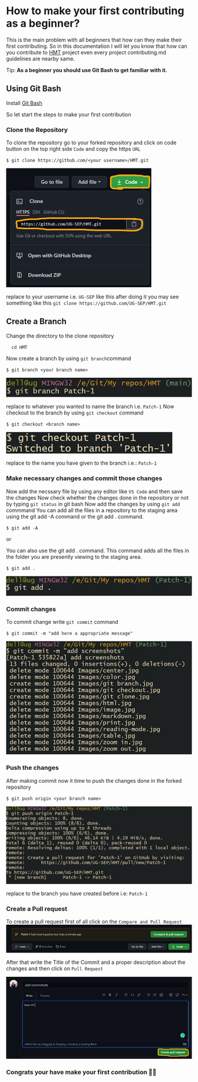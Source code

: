 # How to make your first contributing as a beginner?
This is the main problem with all beginners that how can they make their first contributing. So in this documentation I will let you know that how can you contribute to [HMT](https://github.com/UG-SEP/HMT) project
even every project contributing.md guidelines are nearby same.

Tip: **As a beginner you should use Git Bash to get familiar with it.**

## Using Git Bash 
Install [Git Bash](https://git-scm.com/downloads)

So let start the steps to make your first contribution

### Clone the Repository
To clone the repository go to your forked repository and click on code button on the top right side `Code` and copy the https `URL`
```
$ git clone https://github.com/<your username>/HMT.git
```
![git clone](https://github.com/UG-SEP/HMT/blob/main/Images/git%20clone.jpg)

replace <your username> to your username i.e. `UG-SEP` like this after doing it
you may see something like this 
`git clone https://github.com/UG-SEP/HMT.git`
  
## Create a Branch
Change the directory to the clone repository
```
  cd HMT
```
Now create a branch by using `git branch`command
  ```
  $ git branch <your branch name>
  ```
  ![git branch](https://github.com/UG-SEP/HMT/blob/main/Images/git%20branch.jpg)
  
  replace <your branch name> to whatever you wanted to name the branch i.e. `Patch-1`
  Now checkout to the branch by using `git checkout` command
  ```
  $ git checkout <branch name>
  ```
  ![git checkout](https://github.com/UG-SEP/HMT/blob/main/Images/git%20checkout.jpg)
  
  replace <branch name> to the name you have given to the branch i.e.: `Patch-1`
  
  ### Make necessary changes and commit those changes
  Now add the necssary file by using any editor like `VS Code` and then save the changes
  Now check whether the changes done in the repository or not by typing 
  `git status` in git bash
  Now add the changes by using `git add` commmand
  You can add all the files in a repository to the staging area using the git add -A command or the git add . command.
  ```
  $ git add -A
  ```  
or
  
You can also use the git add . command. This command adds all the files in the folder you are presently viewing to the staging area.
  ```
  $ git add .
  ```
  ![Git add](https://github.com/UG-SEP/HMT/blob/main/Images/git%20add%20.jpg)
  
### Commit changes
  To commit change write `git commit` command
  ```
  $ git commit -m "add here a appropriate message"
  ```
  ![git commit](https://github.com/UG-SEP/HMT/blob/main/Images/git%20commit%20.jpg)
  
  ### Push the changes
  After making commit now it time to push the changes done in the forked repository
  ```
  $ git push origin <your branch name>
  ```
  ![git push](https://github.com/UG-SEP/HMT/blob/main/Images/git%20push.jpg)
  
  replace <your branch name> to the branch you have created before i.e: `Patch-1`
  
  ### Create a Pull request
  
  To create a pull request first of all click on the `Compare and Pull Request`
  ![Compare and Pull Request](https://github.com/UG-SEP/HMT/blob/main/Images/git%20compare%20and%20pull.jpg)
  
  After that write the Title of the Commit and a proper description about the changes and then click on `Pull Request`
  
  ![Pull request](https://github.com/UG-SEP/HMT/blob/main/Images/pull%20request.jpg)
  
  ### Congrats your have make your first contribution 🎉🎉
  
  
  
